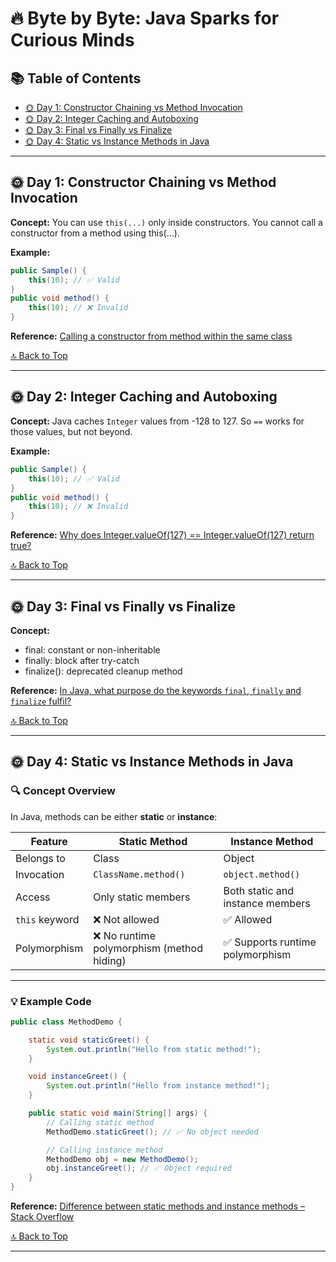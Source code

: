 # 🔥 Byte by Byte: Java Sparks for Curious Minds

## 📚 Table of Contents
- [🌞 Day 1: Constructor Chaining vs Method Invocation](#-day-1-constructor-chaining-vs-method-invocation)
- [🌞 Day 2: Integer Caching and Autoboxing](#-day-2-integer-caching-and-autoboxing)
- [🌞 Day 3: Final vs Finally vs Finalize](#-day-3-final-vs-finally-vs-finalize)
- [🌞 Day 4: Static vs Instance Methods in Java](#-day-4-static-vs-instance-methods-in-java)



***
## 🌞 Day 1: Constructor Chaining vs Method Invocation

**Concept:** 
You can use `this(...)` only inside constructors.
You cannot call a constructor from a method using this(...).


**Example:**
```java
public Sample() {
    this(10); // ✅ Valid
}
public void method() {
    this(10); // ❌ Invalid
}
```

**Reference:**  [Calling a constructor from method within the same class](https://stackoverflow.com/questions/19614423/calling-a-constructor-from-method-within-the-same-class)

[🔝 Back to Top](#📚-table-of-contents)

---
## 🌞 Day 2: Integer Caching and Autoboxing

**Concept:**
Java caches `Integer` values from -128 to 127. So `==` works for those values, but not beyond.

**Example:**
```java
public Sample() {
    this(10); // ✅ Valid
}
public void method() {
    this(10); // ❌ Invalid
}
```

**Reference:** [Why does Integer.valueOf(127) == Integer.valueOf(127) return true?](https://stackoverflow.com/questions/3591112/detect-series-items-of-listbox-vb6/3616756#3616756)

[🔝 Back to Top](#📚-table-of-contents)

---

## 🌞 Day 3: Final vs Finally vs Finalize

**Concept:**
- final: constant or non-inheritable
- finally: block after try-catch
- finalize(): deprecated cleanup method

**Reference:** [In Java, what purpose do the keywords `final`, `finally` and `finalize` fulfil?](https://stackoverflow.com/questions/7814688/in-java-what-purpose-do-the-keywords-final-finally-and-finalize-fulfil)

[🔝 Back to Top](#📚-table-of-contents)

---

## 🌞 Day 4: Static vs Instance Methods in Java

### 🔍 Concept Overview

In Java, methods can be either **static** or **instance**:

| Feature            | Static Method                          | Instance Method                          |
|--------------------|----------------------------------------|------------------------------------------|
| Belongs to         | Class                                  | Object                                   |
| Invocation         | `ClassName.method()`                   | `object.method()`                        |
| Access             | Only static members                    | Both static and instance members         |
| `this` keyword     | ❌ Not allowed                         | ✅ Allowed                                |
| Polymorphism       | ❌ No runtime polymorphism (method hiding) | ✅ Supports runtime polymorphism          |

---

### 💡 Example Code

```java
public class MethodDemo {

    static void staticGreet() {
        System.out.println("Hello from static method!");
    }

    void instanceGreet() {
        System.out.println("Hello from instance method!");
    }

    public static void main(String[] args) {
        // Calling static method
        MethodDemo.staticGreet(); // ✅ No object needed

        // Calling instance method
        MethodDemo obj = new MethodDemo();
        obj.instanceGreet(); // ✅ Object required
    }
}
```


**Reference:**
[Difference between static methods and instance methods – Stack Overflow](https://stackoverflow.com/questions/11993077/difference-between-static-methods-and-instance-methods)

[🔝 Back to Top](#📚-table-of-contents)

---
